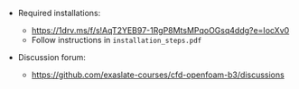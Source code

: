 * Required installations:
    * https://1drv.ms/f/s!AqT2YEB97-1RgP8MtsMPqoOGsq4ddg?e=IocXv0
    * Follow instructions in `installation_steps.pdf`

* Discussion forum:
    * https://github.com/exaslate-courses/cfd-openfoam-b3/discussions